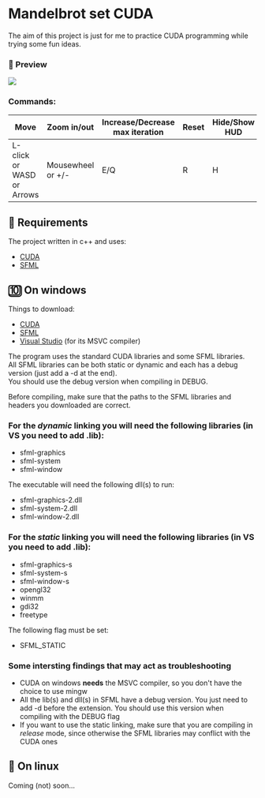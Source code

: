 # Mandelbrot set CUDA
The aim of this project is just for me to practice CUDA programming while trying some fun ideas.

### :eyes: Preview
![](graphic/vid/demo.gif)

### Commands:
| Move | Zoom in/out | Increase/Decrease max iteration | Reset | Hide/Show HUD |
| --- | --- | --- | --- | --- |
| L-click or WASD or Arrows| Mousewheel or +/- | E/Q | R | H |

## :wrench: Requirements
The project written in c++ and uses:
- [CUDA](https://developer.nvidia.com/cuda-zone) 
- [SFML](https://www.sfml-dev.org/index.php)

## :keycap_ten: On windows
Things to download:
- [CUDA](https://developer.nvidia.com/cuda-downloads)
- [SFML](https://www.sfml-dev.org/download.php)
- [Visual Studio](https://visualstudio.microsoft.com/it/downloads/) (for its MSVC compiler)

The program uses the standard CUDA libraries and some SFML libraries.  
All SFML libraries can be both static or dynamic and each has a debug version (just add a -d at the end).  
You should use the debug version when compiling in DEBUG.

Before compiling, make sure that the paths to the SFML libraries and headers you downloaded are correct.

### For the _dynamic_ linking you will need the following libraries (in VS you need to add .lib):
- sfml-graphics
- sfml-system
- sfml-window

The executable will need the following dll(s) to run:
- sfml-graphics-2.dll
- sfml-system-2.dll
- sfml-window-2.dll

### For the _static_ linking you will need the following libraries (in VS you need to add .lib):
- sfml-graphics-s
- sfml-system-s
- sfml-window-s
- opengl32
- winmm
- gdi32
- freetype

The following flag must be set:
- SFML_STATIC

### **Some intersting findings that may act as troubleshooting**
- CUDA on windows **needs** the MSVC compiler, so you don't have the choice to use mingw
- All the lib(s) and dll(s) in SFML have a debug version. You just need to add -d before the extension. You should use this version when compiling with the DEBUG flag
- If you want to use the static linking, make sure that you are compiling in _release_ mode, since otherwise the SFML libraries may conflict with the CUDA ones

## :penguin: On linux
Coming (not) soon...